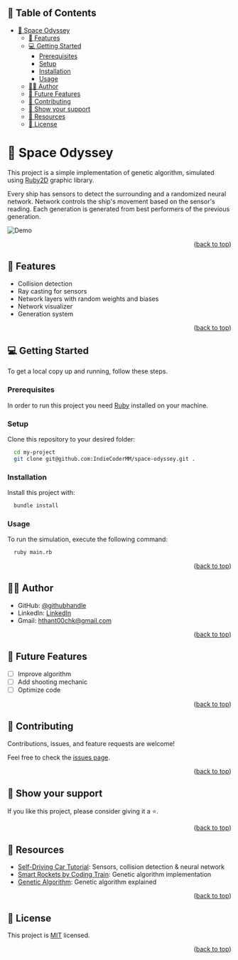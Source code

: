 <a name="readme-top"></a>

## 📗 Table of Contents

- [🚀 Space Odyssey](#-space-odyssey)
  - [🎯 Features](#-features)
  - [💻 Getting Started](#-getting-started)
    - [Prerequisites](#prerequisites)
    - [Setup](#setup)
    - [Installation](#installation)
    - [Usage](#usage)
  - [👨‍🚀 Author](#-author)
  - [🔭 Future Features](#-future-features)
  - [🤝 Contributing](#-contributing)
  - [💖 Show your support](#-show-your-support)
  - [💎 Resources](#-resources)
  - [📜 License](#-license)


# 🚀 Space Odyssey

This project is a simple implementation of genetic algorithm, simulated using [Ruby2D](https://www.ruby2d.com/) graphic library.

Every ship has sensors to detect the surrounding and a randomized neural network. Network controls the ship's movement based on the sensor's reading. Each generation is generated from best performers of the previous generation.

![Demo](demo.gif)

<p align="right">(<a href="#readme-top">back to top</a>)</p>

## 🎯 Features

- Collision detection
- Ray casting for sensors
- Network layers with random weights and biases
- Network visualizer
- Generation system

<p align="right">(<a href="#readme-top">back to top</a>)</p>

## 💻 Getting Started

To get a local copy up and running, follow these steps.

### Prerequisites

In order to run this project you need [Ruby](https://www.ruby-lang.org/en/) installed on your machine.

### Setup

Clone this repository to your desired folder:

```sh
  cd my-project
  git clone git@github.com:IndieCoderMM/space-odyssey.git .
```

### Installation

Install this project with:

```sh
  bundle install
```

### Usage

To run the simulation, execute the following command:


```sh
  ruby main.rb
```

<p align="right">(<a href="#readme-top">back to top</a>)</p>


## 👨‍🚀 Author

- GitHub: [@githubhandle](https://github.com/indiecodermm)
- LinkedIn: [LinkedIn](https://linkedin.com/in/hthantoo)
- Gmail: hthant00chk@gmail.com

<p align="right">(<a href="#readme-top">back to top</a>)</p>


## 🔭 Future Features 

- [ ] Improve algorithm
- [ ] Add shooting mechanic
- [ ] Optimize code

<p align="right">(<a href="#readme-top">back to top</a>)</p>


## 🤝 Contributing

Contributions, issues, and feature requests are welcome!

Feel free to check the [issues page](../../issues/).

<p align="right">(<a href="#readme-top">back to top</a>)</p>


## 💖 Show your support

If you like this project, please consider giving it a ⭐.

<p align="right">(<a href="#readme-top">back to top</a>)</p>


## 💎 Resources

- [Self-Driving Car Tutorial](https://youtu.be/Rs_rAxEsAvI): Sensors, collision detection & neural network
- [Smart Rockets by Coding Train](https://youtu.be/bGz7mv2vD6g): Genetic algorithm implementation
- [Genetic Algorithm](https://youtu.be/9zfeTw-uFCw): Genetic algorithm explained


<p align="right">(<a href="#readme-top">back to top</a>)</p>


## 📜 License

This project is [MIT](./LICENSE) licensed.

<p align="right">(<a href="#readme-top">back to top</a>)</p>
